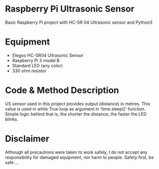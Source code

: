 # Raspberry Pi Ultrasonic Sensor
Basic Raspberry Pi project with HC-SR 04 Ultrasonic sensor and Python3

# Equipment
- Elegoo HC-SR04 Ultrasonic Sensor
- Raspberry Pi 3 model B
- Standard LED (any color)
- 330 ohm resistor

# Code & Method Description
US sensor used in this project provides output (distance) in metres. This value is used in while True loop as argument in 'time.sleep()' function.
Simple logic behind that is, the shorter the distance, the faster the LED blinks.

# Disclaimer
Although all precautions were taken to work safely, I do not accept any responsibility for damaged equipment, nor harm to people. Safety first, be safe ...
